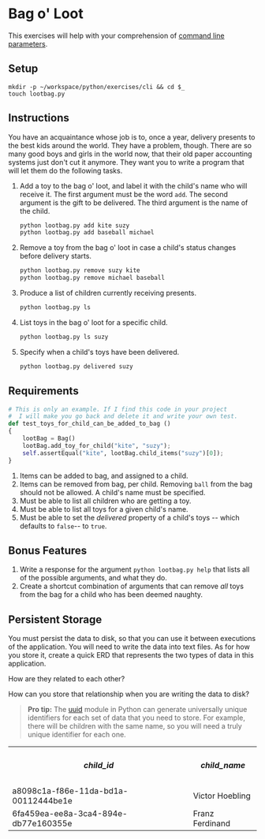 # Bag o' Loot

This exercises will help with your comprehension of [command line parameters](http://www.pythonforbeginners.com/argv/more-fun-with-sys-argv).

## Setup

```
mkdir -p ~/workspace/python/exercises/cli && cd $_
touch lootbag.py
```

## Instructions

You have an acquaintance whose job is to, once a year, delivery presents to the best kids around the world. They have a problem, though. There are so many good boys and girls in the world now, that their old paper accounting systems just don't cut it anymore. They want you to write a program that will let them do the following tasks.

1. Add a toy to the bag o' loot, and label it with the child's name who will receive it. The first argument must be the word `add`. The second argument is the gift to be delivered. The third argument is the name of the child.

    ```bash
    python lootbag.py add kite suzy
    python lootbag.py add baseball michael
    ```

1. Remove a toy from the bag o' loot in case a child's status changes before delivery starts.

    ```bash
    python lootbag.py remove suzy kite
    python lootbag.py remove michael baseball
    ```

1. Produce a list of children currently receiving presents.

    ```bash
    python lootbag.py ls
    ```

1. List toys in the bag o' loot for a specific child.

    ```bash
    python lootbag.py ls suzy
    ```

1. Specify when a child's toys have been delivered.

    ```bash
    python lootbag.py delivered suzy
    ```


## Requirements

```python
# This is only an example. If I find this code in your project
#  I will make you go back and delete it and write your own test.
def test_toys_for_child_can_be_added_to_bag ()
{
    lootBag = Bag()
    lootBag.add_toy_for_child("kite", "suzy");
    self.assertEqual("kite", lootBag.child_items("suzy")[0]);
}
```

1. Items can be added to bag, and assigned to a child.
1. Items can be removed from bag, per child. Removing `ball` from the bag should not be allowed. A child's name must be specified.
1. Must be able to list all children who are getting a toy.
1. Must be able to list all toys for a given child's name.
1. Must be able to set the *delivered* property of a child's toys -- which defaults to `false`-- to `true`.

## Bonus Features

1. Write a response for the argument `python lootbag.py help` that lists all of the possible arguments, and what they do.
1. Create a shortcut combination of arguments that can remove *all* toys from the bag for a child who has been deemed naughty.

## Persistent Storage

You must persist the data to disk, so that you can use it between executions of the application. You will need to write the data into text files. As for how you store it, create a quick ERD that represents the two types of data in this application.

How are they related to each other?

How can you store that relationship when you are writing the data to disk?

> **Pro tip:** The [uuid](https://docs.python.org/3/library/uuid.html?highlight=uuid#example) module in Python can generate universally unique identifiers for each set of data that you need to store. For example, there will be children with the same name, so you will need a truly unique identifier for each one.

<table>
<tr>
    <th><h5>child_id</h5></th>
    <th><h5>child_name</h5></th>
</tr>
<tr>
  <td>
  a8098c1a-f86e-11da-bd1a-00112444be1e
  </td>
  <td>
  Victor Hoebling
  </td>
</tr>
<tr>
  <td>
  6fa459ea-ee8a-3ca4-894e-db77e160355e
  </td>
  <td>
  Franz Ferdinand
  </td>
</tr>

</table>
